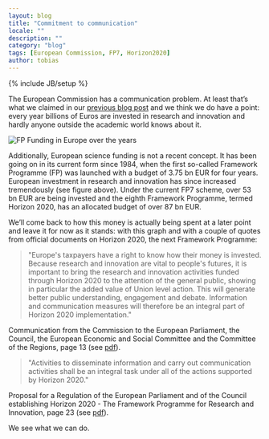 ```yaml
---
layout: blog
title: "Commitment to communication"
locale: ""
description: ""
category: "blog"
tags: [European Commission, FP7, Horizon2020]
author: tobias
---
```

{% include JB/setup %}

<p class="lead">The European Commission has a communication problem. At least that’s what we claimed in our <a href="/blog/2012/07/31/welcome-to-open-consortium">previous blog post</a> and we think we do have a point: every year billions of Euros are invested in research and innovation and hardly anyone outside the academic world knows about it.</p>

![FP Funding in Europe over the years](http://farm9.staticflickr.com/8301/7950225894_09bfca481a_z_d.jpg)

Additionally, European science funding is not a recent concept. It has been going on in its current form since 1984, when the first so-called Framework Programme (FP) was launched with a budget of 3.75 bn EUR for four years. European investment in research and innovation has since increased tremendously (see figure above). Under the current FP7 scheme, over 53 bn EUR are being invested and the eighth Framework Programme, termed Horizon 2020, has an allocated budget of over 87 bn EUR. 

We’ll come back to how this money is actually being spent at a later point and leave it for now as it stands: with this graph and with a couple of quotes from official documents on Horizon 2020, the next Framework Programme:

> "Europe's taxpayers have a right to know how their money is invested. Because research and innovation are vital to people's futures, it is important to bring the research and innovation activities funded through Horizon 2020 to the attention of the general public, showing in particular the added value of Union level action. This will generate better public understanding, engagement and debate. Information and communication measures will therefore be an integral part of Horizon 2020 implementation."

Communication from the Commission to the European Parliament, the Council, the European Economic and Social Committee and the Committee of the Regions, page 13 (see [pdf](http://bit.ly/NQGJyd)).

> "Activities to disseminate information and carry out communication activities shall be an integral task under all of the actions supported by Horizon 2020."

Proposal for a Regulation of the European Parliament and of the Council establishing Horizon 2020 - The Framework Programme for Research and Innovation, page 23 (see [pdf](http://bit.ly/Uy3oOS)).

We see what we can do.